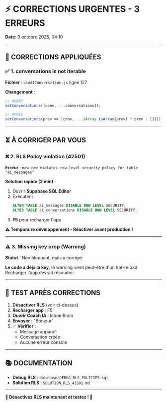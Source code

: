 # ⚡ CORRECTIONS URGENTES - 3 ERREURS

**Date**: 9 octobre 2025, 04:10

---

## 🔧 CORRECTIONS APPLIQUÉES

### ✅ **1. conversations is not iterable**

**Fichier** : `useAIConversation.js` ligne 127

**Changement** :
```javascript
// AVANT
setConversations([conv, ...conversations]);

// APRÈS
setConversations(prev => [conv, ...(Array.isArray(prev) ? prev : [])]);
```

---

## ⏳ À CORRIGER PAR VOUS

### ❌ **2. RLS Policy violation (42501)**

**Erreur** : `new row violates row-level security policy for table "ai_messages"`

**Solution rapide (2 min)** :

1. Ouvrir **Supabase SQL Editor**
2. Exécuter :
   ```sql
   ALTER TABLE ai_messages DISABLE ROW LEVEL SECURITY;
   ALTER TABLE ai_conversations DISABLE ROW LEVEL SECURITY;
   ```
3. **F5** pour recharger l'app

**⚠️ Temporaire développement - Réactiver avant production !**

---

### ⚠️ **3. Missing key prop (Warning)**

**Statut** : Non bloquant, mais à corriger

**Le code a déjà la key**, le warning vient peut-être d'un hot-reload.  
Recharger l'app devrait résoudre.

---

## 🧪 TEST APRÈS CORRECTIONS

1. **Désactiver RLS** (voir ci-dessus)
2. **Recharger app** : F5
3. **Ouvrir Coach IA** : Icône Brain
4. **Envoyer** : "Bonjour"
5. ✅ **Vérifier** :
   - Message apparaît
   - Conversation créée
   - Aucune erreur console

---

## 📚 DOCUMENTATION

- **Debug RLS** : `database/DEBUG_RLS_POLICIES.sql`
- **Solution RLS** : `SOLUTION_RLS_42501.md`

---

**🚀 Désactivez RLS maintenant et testez ! 🎉**
